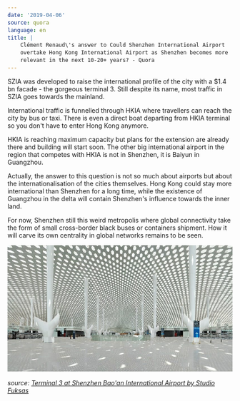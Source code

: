 ```yaml
---
date: '2019-04-06'
source: quora
language: en
title: |
    Clément Renaud\'s answer to Could Shenzhen International Airport
    overtake Hong Kong International Airport as Shenzhen becomes more
    relevant in the next 10-20+ years? - Quora
---
```


SZIA was developed to raise the international profile of the city with a
\$1.4 bn facade - the gorgeous terminal 3. Still despite its name, most
traffic in SZIA goes towards the mainland.

International traffic is funnelled through HKIA where travellers can
reach the city by bus or taxi. There is even a direct boat departing
from HKIA terminal so you don't have to enter Hong Kong anymore.

HKIA is reaching maximum capacity but plans for the extension are
already there and building will start soon. The other big international
airport in the region that competes with HKIA is not in Shenzhen, it is
Baiyun in Guangzhou.

Actually, the answer to this question is not so much about airports but
about the internationalisation of the cities themselves. Hong Kong could
stay more international than Shenzhen for a long time, while the
existence of Guangzhou in the delta will contain Shenzhen's influence
towards the inner land.

For now, Shenzhen still this weird metropolis where global connectivity
take the form of small cross-border black buses or containers shipment.
How it will carve its own centrality in global networks remains to be
seen.

![](./img/main-qimg-1b4df1a854da45b2126a48d1e13cc2f2.png)

*source:* [*Terminal 3 at Shenzhen Bao\'an International Airport by
Studio
Fuksas*](https://www.dezeen.com/2013/11/26/studio-fuksas-terminal-3-shenzhen-baoan-international-airport/)
